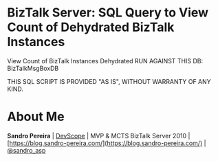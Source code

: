 # BizTalk Server: SQL Query to View Count of Dehydrated BizTalk Instances
View Count of BizTalk Instances Dehydrated
RUN AGAINST THIS DB: BizTalkMsgBoxDB                                                                                       

THIS SQL SCRIPT IS PROVIDED "AS IS", WITHOUT WARRANTY OF ANY KIND.

# About Me
**Sandro Pereira** | [DevScope](http://www.devscope.net/) | MVP & MCTS BizTalk Server 2010 | [https://blog.sandro-pereira.com/](https://blog.sandro-pereira.com/) | [@sandro_asp](https://twitter.com/sandro_asp)